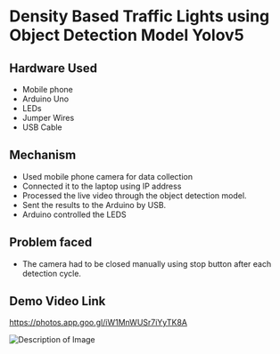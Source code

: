 # Density Based Traffic Lights using Object Detection Model Yolov5
## Hardware Used

- Mobile phone
- Arduino Uno
- LEDs
- Jumper Wires
- USB Cable


## Mechanism 
- Used mobile phone camera for data collection
- Connected it to the laptop using IP address
- Processed the live video through the object detection model. 
- Sent the results to the Arduino by USB.
- Arduino controlled the LEDS

## Problem faced 
 - The camera had to be closed manually using stop button after each detection cycle. 

## Demo Video Link 
https://photos.app.goo.gl/iW1MnWUSr7iYyTK8A

![Description of Image]((https://github.com/ANISHTWAGLE/Density-based-Traffic-Lights/blob/main/WhatsApp%20Image%202024-04-23%20at%2012.43.43%20PM.jpeg))
